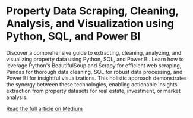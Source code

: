 # Property Data Scraping, Cleaning, Analysis, and Visualization using Python, SQL, and Power BI

Discover a comprehensive guide to extracting, cleaning, analyzing, and visualizing property data using Python, SQL, and Power BI. Learn how to leverage Python's BeautifulSoup and Scrapy for efficient web scraping, Pandas for thorough data cleaning, SQL for robust data processing, and Power BI for insightful visualizations. This holistic approach demonstrates the synergy between these technologies, enabling actionable insights extraction from property datasets for real estate, investment, or market analysis. 

[Read the full article on Medium](https://medium.com/@navalesnahuel/property-data-scraping-cleaning-analysis-and-visualization-using-python-sql-and-power-bi-cec4a29c08f0)

